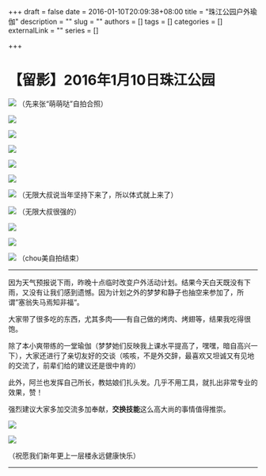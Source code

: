 +++
draft = false
date = 2016-01-10T20:09:38+08:00
title = "珠江公园户外瑜伽"
description = ""
slug = ""
authors = []
tags = []
categories = []
externalLink = ""
series = []

+++

# **【留影】2016年1月10日珠江公园**

![](https://raw.githubusercontent.com/lshcool/pic/master/202112131854618.jpg)
（先来张“萌萌哒”自拍合照）

![](https://raw.githubusercontent.com/lshcool/pic/master/202112131854620.jpg)

![](https://raw.githubusercontent.com/lshcool/pic/master/202112131854621.jpg)

![](https://raw.githubusercontent.com/lshcool/pic/master/202112131854622.jpg)

![](https://raw.githubusercontent.com/lshcool/pic/master/202112131854623.jpg)

![](https://raw.githubusercontent.com/lshcool/pic/master/202112131854624.jpg)

![](https://raw.githubusercontent.com/lshcool/pic/master/202112131854625.jpg)
（无限大叔说当年坚持下来了，所以体式就上来了）

![](https://raw.githubusercontent.com/lshcool/pic/master/202112131854626.jpg)
（无限大叔很强的）

![](https://raw.githubusercontent.com/lshcool/pic/master/202112131854627.jpg)

![](https://raw.githubusercontent.com/lshcool/pic/master/202112131854628.jpg)

![](https://raw.githubusercontent.com/lshcool/pic/master/202112131854629.jpg)
（chou美自拍结束）

---

因为天气预报说下雨，昨晚十点临时改变户外活动计划。结果今天白天既没有下雨，又没有让我们感到遗憾。因为计划之外的梦梦和静子也抽空来参加了，所谓”塞翁失马焉知非福“。

大家带了很多吃的东西，尤其多肉——有自己做的烤肉、烤翅等，结果我吃得很饱。

除了本小爽带练的一堂瑜伽（梦梦她们反映我上课水平提高了，嘿嘿，暗自高兴一下），大家还进行了亲切友好的交谈（咳咳，不是外交辞，最喜欢又坦诚又有见地的交流了，前辈们给的建议还是很中肯的）

此外，阿兰也发挥自己所长，教姑娘们扎头发。几乎不用工具，就扎出非常专业的效果，赞！

强烈建议大家多加交流多加奉献，**交换技能**这么高大尚的事情值得推崇。


![](https://raw.githubusercontent.com/lshcool/pic/master/202112131854630.jpg)

![](https://raw.githubusercontent.com/lshcool/pic/master/202112131854631.jpg)

（祝愿我们新年更上一层楼永远健康快乐）

---